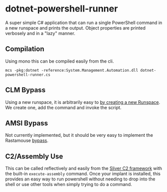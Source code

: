 # dotnet-powershell-runner
A super simple C# application that can run a single PowerShell command in a new runspace and prints the output. Object properties are printed verbosely and in a "lazy" manner. 

## Compilation
Using mono this can be compiled easily from the cli. 

```
mcs -pkg:dotnet -reference:System.Management.Automation.dll dotnet-powershell-runner.cs
```

## CLM Bypass
Using a new runspace, it is arbitrarily easy to [by creating a new Runspace](https://www.secjuice.com/powershell-constrainted-language-mode-bypass-using-runspaces/). We create one, add the command and invoke the script. 

## AMSI Bypass
Not currently implemented, but it should be very easy to implement the Rastamouse [bypass](https://github.com/rasta-mouse/AmsiScanBufferBypass).

## C2/Assembly Use
This can be called reflectively and easily from the [Sliver C2 framework](https://github.com/BishopFox/sliver/wiki/Using-3rd-party-tools) with the built-in `execute-assembly` command. Once your implant is installed, this provides an easy way to run powershell without needing to drop into the shell or use other tools when simply trying to do a command. 
